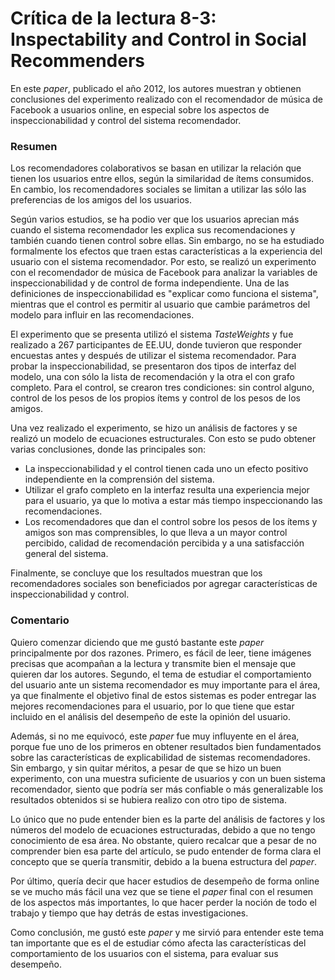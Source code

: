 # Crítica de la lectura 8-3: Inspectability and Control in Social Recommenders
En este *paper*, publicado el año 2012, los autores muestran y obtienen conclusiones del experimento realizado con el recomendador de música de Facebook a usuarios online, en especial sobre los aspectos de inspeccionabilidad y control del sistema recomendador.

### Resumen

Los recomendadores colaborativos se basan en utilizar la relación que tienen los usuarios entre ellos, según la similaridad de ítems consumidos. En cambio, los recomendadores sociales se limitan a utilizar las sólo las preferencias de los amigos del los usuarios. 

Según varios estudios, se ha podio ver que los usuarios aprecian más cuando el sistema recomendador les explica sus recomendaciones y también cuando tienen control sobre ellas. Sin embargo, no se ha estudiado formalmente los efectos que traen estas características a la experiencia del usuario con el sistema recomendador. Por esto, se realizó un experimento con el recomendador de música de Facebook para analizar la variables de inspeccionabilidad y de control de forma independiente. Una de las definiciones de inspeccionabilidad es "explicar como funciona el sistema", mientras que el control es permitir al usuario que cambie parámetros del modelo para influir en las recomendaciones.

El experimento que se presenta utilizó el sistema *TasteWeights* y fue realizado a 267 participantes de EE.UU, donde tuvieron que responder encuestas antes y después de utilizar el sistema recomendador. Para probar la inspeccionabilidad, se presentaron dos tipos de interfaz del modelo, una con sólo la lista de recomendación y la otra el con grafo completo. Para el control, se crearon tres condiciones: sin control alguno, control de los pesos de los propios ítems y control de los pesos de los amigos.

Una vez realizado el experimento, se hizo un análisis de factores y se realizó un modelo de ecuaciones estructurales. Con esto se pudo obtener varias conclusiones, donde las principales son:

- La inspeccionabilidad y el control tienen cada uno un efecto positivo independiente en la comprensión del sistema.
- Utilizar el grafo completo en la interfaz resulta una experiencia mejor para el usuario, ya que lo motiva a estar más tiempo inspeccionando las recomendaciones.
- Los recomendadores que dan el control sobre los pesos de los ítems y amigos son mas comprensibles, lo que lleva a un mayor control percibido, calidad de recomendación percibida y a una satisfacción general del sistema.

Finalmente, se concluye que los resultados muestran que los recomendadores sociales son beneficiados por agregar características de inspeccionabilidad y control.

### Comentario

Quiero comenzar diciendo que me gustó bastante este *paper* principalmente por dos razones. Primero, es fácil de leer, tiene imágenes precisas que acompañan a la lectura y transmite bien el mensaje que quieren dar los autores. Segundo, el tema de estudiar el comportamiento del usuario ante un sistema recomendador es muy importante para el área, ya que finalmente el objetivo final de estos sistemas es poder entregar las mejores recomendaciones para el usuario, por lo que tiene que estar incluido en el análisis del desempeño de este la opinión del usuario.

Además, si no me equivocó, este *paper* fue muy influyente en el área, porque fue uno de los primeros en obtener resultados bien fundamentados sobre las características de explicabilidad de sistemas recomendadores. Sin embargo, y sin quitar méritos, a pesar de que se hizo un buen experimento, con una muestra suficiente de usuarios y con un buen sistema recomendador,  siento que podría ser más confiable o más generalizable los resultados obtenidos si se hubiera realizo con otro tipo de sistema.

Lo único que no pude entender bien es la parte del análisis de factores y los números del modelo de ecuaciones estructuradas, debido a que no tengo conocimiento de esa área. No obstante, quiero recalcar que a pesar de no comprender bien esa parte del artículo, se pudo entender de forma clara el concepto que se quería transmitir, debido a la buena estructura del *paper*.

Por último, quería decir que hacer estudios de desempeño de forma online se ve mucho más fácil una vez que se tiene el *paper* final con el resumen de los aspectos más importantes, lo que hacer perder la noción de todo el trabajo y tiempo que hay detrás de estas investigaciones.

Como conclusión, me gustó este *paper* y me sirvió para entender este tema tan importante que es el de estudiar cómo afecta las características del comportamiento de los usuarios con el sistema, para evaluar sus desempeño. 